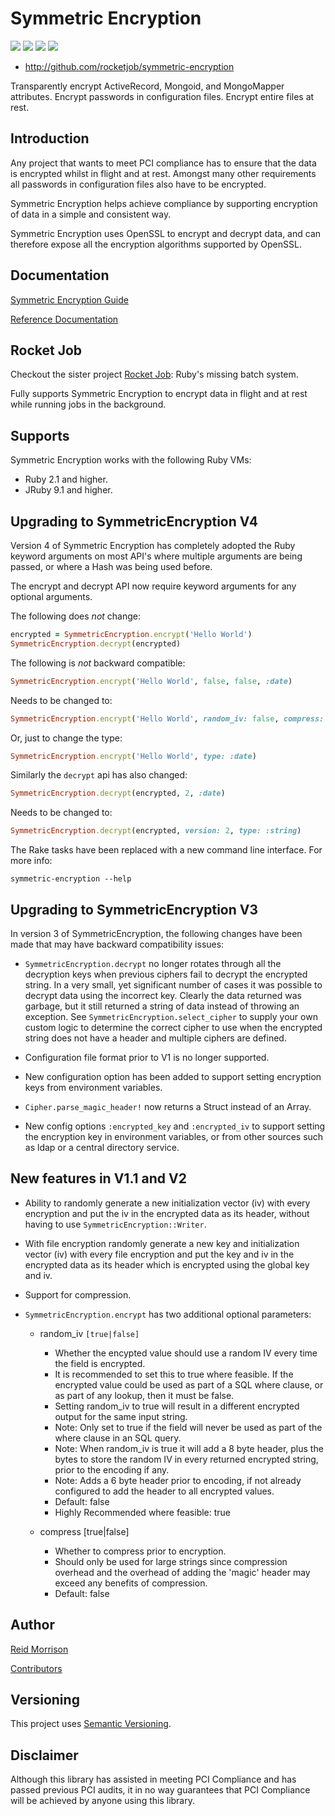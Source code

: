 # Symmetric Encryption
![](https://img.shields.io/gem/v/symmetric-encryption.svg) ![](https://img.shields.io/travis/rocketjob/symmetric-encryption.svg) ![](https://img.shields.io/gem/dt/symmetric-encryption.svg)  ![](https://img.shields.io/badge/status-production%20ready-blue.svg)

* http://github.com/rocketjob/symmetric-encryption

Transparently encrypt ActiveRecord, Mongoid, and MongoMapper attributes. Encrypt passwords in configuration files. Encrypt entire files at rest.

## Introduction

Any project that wants to meet PCI compliance has to ensure that the data is encrypted
whilst in flight and at rest. Amongst many other requirements all passwords
in configuration files also have to be encrypted.

Symmetric Encryption helps achieve compliance by supporting encryption of data in a simple
and consistent way.

Symmetric Encryption uses OpenSSL to encrypt and decrypt data, and can therefore
expose all the encryption algorithms supported by OpenSSL.

## Documentation

[Symmetric Encryption Guide](http://rocketjob.github.io/symmetric-encryption)

[Reference Documentation](http://www.rubydoc.info/gems/symmetric-encryption/)

## Rocket Job

Checkout the sister project [Rocket Job](http://rocketjob.io): Ruby's missing batch system.

Fully supports Symmetric Encryption to encrypt data in flight and at rest while running jobs in the background.

## Supports

Symmetric Encryption works with the following Ruby VMs:

- Ruby 2.1 and higher.
- JRuby 9.1 and higher.

## Upgrading to SymmetricEncryption V4

Version 4 of Symmetric Encryption has completely adopted the Ruby keyword arguments on most API's where
multiple arguments are being passed, or where a Hash was being used before.

The encrypt and decrypt API now require keyword arguments for any optional arguments.

The following does _not_ change:

~~~ruby
encrypted = SymmetricEncryption.encrypt('Hello World')
SymmetricEncryption.decrypt(encrypted)
~~~

The following is _not_ backward compatible:
~~~ruby
SymmetricEncryption.encrypt('Hello World', false, false, :date)
~~~

Needs to be changed to:
~~~ruby
SymmetricEncryption.encrypt('Hello World', random_iv: false, compress: false, type: :date)
~~~

Or, just to change the type:
~~~ruby
SymmetricEncryption.encrypt('Hello World', type: :date)
~~~

Similarly the `decrypt` api has also changed:
~~~ruby
SymmetricEncryption.decrypt(encrypted, 2, :date)
~~~

Needs to be changed to:
~~~ruby
SymmetricEncryption.decrypt(encrypted, version: 2, type: :string)
~~~

The Rake tasks have been replaced with a new command line interface. For more info:
~~~
symmetric-encryption --help
~~~

## Upgrading to SymmetricEncryption V3

In version 3 of SymmetricEncryption, the following changes have been made that
may have backward compatibility issues:

* `SymmetricEncryption.decrypt` no longer rotates through all the decryption keys
  when previous ciphers fail to decrypt the encrypted string.
  In a very small, yet significant number of cases it was possible to decrypt data
  using the incorrect key. Clearly the data returned was garbage, but it still
  returned a string of data instead of throwing an exception.
  See `SymmetricEncryption.select_cipher` to supply your own custom logic to
  determine the correct cipher to use when the encrypted string does not have a
  header and multiple ciphers are defined.

* Configuration file format prior to V1 is no longer supported.

* New configuration option has been added to support setting encryption keys
  from environment variables.

* `Cipher.parse_magic_header!` now returns a Struct instead of an Array.

* New config options `:encrypted_key` and `:encrypted_iv` to support setting
  the encryption key in environment variables, or from other sources such as ldap
  or a central directory service.

## New features in V1.1 and V2

* Ability to randomly generate a new initialization vector (iv) with every
  encryption and put the iv in the encrypted data as its header, without having
  to use `SymmetricEncryption::Writer`.

* With file encryption randomly generate a new key and initialization vector (iv) with every
  file encryption and put the key and iv in the encrypted data as its header which
  is encrypted using the global key and iv.

* Support for compression.

* `SymmetricEncryption.encrypt` has two additional optional parameters:
    * random_iv `[true|false]`
        * Whether the encypted value should use a random IV every time the
          field is encrypted.
        * It is recommended to set this to true where feasible. If the encrypted
          value could be used as part of a SQL where clause, or as part
          of any lookup, then it must be false.
        * Setting random_iv to true will result in a different encrypted output for
          the same input string.
        * Note: Only set to true if the field will never be used as part of
          the where clause in an SQL query.
        * Note: When random_iv is true it will add a 8 byte header, plus the bytes
          to store the random IV in every returned encrypted string, prior to the
          encoding if any.
        * Note: Adds a 6 byte header prior to encoding, if not already configured
          to add the header to all encrypted values.
        * Default: false
        * Highly Recommended where feasible: true

    * compress [true|false]
        * Whether to compress prior to encryption.
        * Should only be used for large strings since compression overhead and
          the overhead of adding the 'magic' header may exceed any benefits of
          compression.
        * Default: false

## Author

[Reid Morrison](https://github.com/reidmorrison)

[Contributors](https://github.com/rocketjob/symmetric-encryption/graphs/contributors)

## Versioning

This project uses [Semantic Versioning](http://semver.org/).

## Disclaimer

Although this library has assisted in meeting PCI Compliance and has passed
previous PCI audits, it in no way guarantees that PCI Compliance will be
achieved by anyone using this library.
